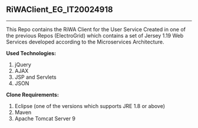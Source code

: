 ## RiWAClient_EG_IT20024918
---
This Repo contains the RiWA Client for the User Service Created in one of the previous Repos (ElectroGrid) which contains a set of Jersey 1.19 Web Services developed according to the Microservices Architecture.

**Used Technologies:**

1. jQuery
2. AJAX
3. JSP and Servlets
4. JSON

**Clone Requirements:**

1. Eclipse (one of the versions which supports JRE 1.8 or above)
2. Maven
3. Apache Tomcat Server 9
